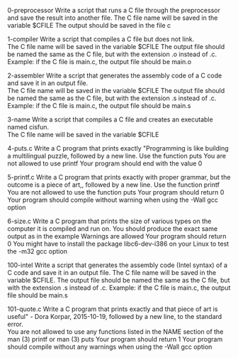 0-preprocessor
Write a script that runs a C file through the preprocessor and save the result into another file. 
The C file name will be saved in the variable $CFILE 
The output should be saved in the file c

1-compiler 
Write a script that compiles a C file but does not link.  
The C file name will be saved in the variable $CFILE 
The output file should be named the same as the C file, but with the extension .o instead of .c. 
Example: if the C file is main.c, the output file should be main.o

2-assembler
Write a script that generates the assembly code of a C code and save it in an output file.  
The C file name will be saved in the variable $CFILE 
The output file should be named the same as the C file, but with the extension .s instead of .c. 
Example: if the C file is main.c, the output file should be main.s

3-name
Write a script that compiles a C file and creates an executable named cisfun.  
The C file name will be saved in the variable $CFILE

4-puts.c
Write a C program that prints exactly "Programming is like building a multilingual puzzle, followed by a new line.
Use the function puts
You are not allowed to use printf 
Your program should end with the value 0

5-printf.c
Write a C program that prints exactly with proper grammar, but the outcome is a piece of art,, followed by a new line.
Use the function printf 
You are not allowed to use the function puts 
Your program should return 0 
Your program should compile without warning when using the -Wall gcc option

6-size.c
Write a C program that prints the size of various types on the computer it is compiled and run on.
You should produce the exact same output as in the example 
Warnings are allowed 
Your program should return 0 
You might have to install the package libc6-dev-i386 on your Linux to test the -m32 gcc option

100-intel
Write a script that generates the assembly code (Intel syntax) of a C code and save it in an output file.
The C file name will be saved in the variable $CFILE.
The output file should be named the same as the C file, but with the extension .s instead of .c. 
Example: if the C file is main.c, the output file should be main.s

101-quote.c
Write a C program that prints exactly and that piece of art is useful" - Dora Korpar, 2015-10-19, followed by a new line, to the standard error.  
You are not allowed to use any functions listed in the NAME section of the man (3) printf or man (3) puts 
Your program should return 1 
Your program should compile without any warnings when using the -Wall gcc option
